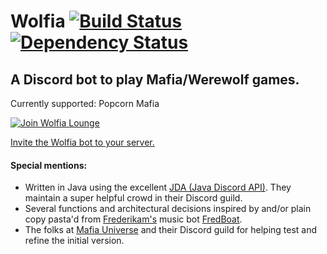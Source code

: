 # Wolfia [![Build Status](https://travis-ci.org/napstr/wolfia.svg?branch=master)](https://travis-ci.org/napstr/wolfia) [![Dependency Status](https://www.versioneye.com/user/projects/592b1be8c0295d002dd17a34/badge.svg?style=flat-square)](https://www.versioneye.com/user/projects/592b1be8c0295d002dd17a34)
## A Discord bot to play Mafia/Werewolf games.

Currently supported: Popcorn Mafia


[![Join Wolfia Lounge](https://discordapp.com/api/guilds/315944983754571796/embed.png?style=banner2)](https://discord.gg/nvcfX3q)


[Invite the Wolfia bot to your server.](https://discordapp.com/oauth2/authorize?&client_id=306583221565521921&scope=bot)


#### Special mentions:
- Written in Java using the excellent [JDA (Java Discord API)](https://github.com/DV8FromTheWorld/JDA). They maintain a super helpful crowd in their Discord guild.
- Several functions and architectural decisions inspired by and/or plain copy pasta'd from [Frederikam's](https://github.com/Frederikam) music bot [FredBoat](https://github.com/Frederikam/FredBoat).
- The folks at [Mafia Universe](http://www.mafiauniverse.com) and their Discord guild for helping test and refine the initial version.
